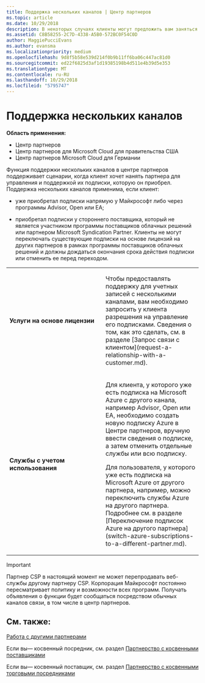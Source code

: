 ```yaml
---
title: Поддержка нескольких каналов | Центр партнеров
ms.topic: article
ms.date: 10/29/2018
description: В некоторых случаях клиенты могут предложить вам заняться подготовкой к работе и поддержкой их подписки, которую они приобрели в другом месте.
ms.assetid: C8B58255-2C7D-4338-A5B0-572BC0F54C0D
author: MaggiePucciEvans
ms.author: evansma
ms.localizationpriority: medium
ms.openlocfilehash: 9d8f5b58e539d214f0b9b11ff6ba06c447ac81d0
ms.sourcegitcommit: ed22f6825d3af1d19385198b4d511e4b39d5e353
ms.translationtype: MT
ms.contentlocale: ru-RU
ms.lasthandoff: 10/29/2018
ms.locfileid: "5795747"
---
```

# <a name="multi-channel-support"></a>Поддержка нескольких каналов

**Область применения:**

-  Центр партнеров
-  Центр партнеров для Microsoft Cloud для правительства США
-  Центр партнеров Microsoft Cloud для Германии

Функция поддержки нескольких каналов в центре партнеров поддерживает сценарии, когда клиент хочет нанять партнера для управления и поддержкой их подписки, которую он приобрел. Поддержка нескольких каналов применима, если клиент:

-   уже приобретал подписки напрямую у Майкрософт либо через программы Advisor, Open или EA;

-   приобретал подписки у стороннего поставщика, который не является участником программы поставщиков облачных решений или партнером Microsoft Syndication Partner. Клиенты не могут переключать существующие подписки на основе лицензий на других партнеров в рамках программы поставщиков облачных решений и должны дождаться окончания срока действия подписки или отменить ее перед переходом.


<table>
<colgroup>
<col width="50%" />
<col width="50%" />
</colgroup>
<tbody>
<tr class="odd">
<td><p><strong>Услуги на основе лицензии</strong></p></td>
<td><p>Чтобы предоставлять поддержку для учетных записей с несколькими каналами, вам необходимо запросить у клиента разрешения на управление его подписками. Сведения о том, как это сделать, см. в разделе [Запрос связи с клиентом](request-a-relationship-with-a-customer.md).</p></td>
</tr>
<tr class="even">
<td><p><strong>Службы с учетом использования</strong></p></td>
<td>
<p>Для клиента, у которого уже есть подписка на Microsoft Azure с другого канала, например Advisor, Open или EA, необходимо создать новую подписку Azure в Центре партнеров, вручную ввести сведения о подписке, а затем отменить отдельные службы или всю подписку.</p>
<p>Для пользователя, у которого уже есть подписка на Microsoft Azure от другого партнера, например, можно переключить службы Azure на другого партнера. Подробнее см. в разделе [Переключение подписок Azure на другого партнера](switch-azure-subscriptions-to-a-different-partner.md).</p>
</td>
</tr>
</tbody>
</table>

> [!IMPORTANT]  
> Партнер CSP в настоящий момент не может перепродавать веб-службы другому партнеру CSP. Корпорация Майкрософт постоянно пересматривает политику и возможности всех программ. Получать объявления о функции будет сообщаться посредством обычных каналов связи, в том числе в центр партнеров. 

## <a name="see-also"></a>См. также:

[Работа с другими партнерами](work-with-other-partners.md)

Если вы— косвенный посредник, см. раздел [Партнерство с косвенными поставщиками](indirect-reseller-tasks-in-partner-center.md)

Если вы— косвенный поставщик, см. раздел [Партнерство с косвенными торговыми посредниками](indirect-provider-tasks-in-partner-center.md) 

 

 



